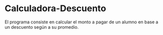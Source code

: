 # Calculadora-Descuento
El programa consiste en calcular el monto a pagar de un alumno en base a un descuento según a su promedio. 
